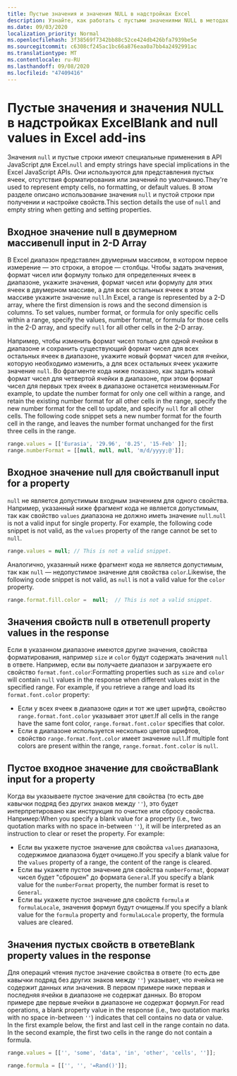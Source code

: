 ```yaml
---
title: Пустые значения и значения NULL в надстройках Excel
description: Узнайте, как работать с пустыми значениями NULL в методах и свойствах объектной модели Excel.
ms.date: 09/03/2020
localization_priority: Normal
ms.openlocfilehash: 3f38569f7342bb88c52ce424db426bfa7939be5e
ms.sourcegitcommit: c6308cf245ac1bc66a876eaa0a7bb4a2492991ac
ms.translationtype: MT
ms.contentlocale: ru-RU
ms.lasthandoff: 09/08/2020
ms.locfileid: "47409416"
---
```

# <a name="blank-and-null-values-in-excel-add-ins"></a><span data-ttu-id="e8819-103">Пустые значения и значения NULL в надстройках Excel</span><span class="sxs-lookup"><span data-stu-id="e8819-103">Blank and null values in Excel add-ins</span></span>

<span data-ttu-id="e8819-104">Значения `null` и пустые строки имеют специальные применения в API JavaScript для Excel.</span><span class="sxs-lookup"><span data-stu-id="e8819-104">`null` and empty strings have special implications in the Excel JavaScript APIs.</span></span> <span data-ttu-id="e8819-105">Они используются для представления пустых ячеек, отсутствия форматирования или значений по умолчанию.</span><span class="sxs-lookup"><span data-stu-id="e8819-105">They're used to represent empty cells, no formatting, or default values.</span></span> <span data-ttu-id="e8819-106">В этом разделе описано использование значения `null` и пустой строки при получении и настройке свойств.</span><span class="sxs-lookup"><span data-stu-id="e8819-106">This section details the use of `null` and empty string when getting and setting properties.</span></span>

## <a name="null-input-in-2-d-array"></a><span data-ttu-id="e8819-107">Входное значение null в двумерном массиве</span><span class="sxs-lookup"><span data-stu-id="e8819-107">null input in 2-D Array</span></span>

<span data-ttu-id="e8819-p102">В Excel диапазон представлен двумерным массивом, в котором первое измерение — это строки, а второе — столбцы. Чтобы задать значения, формат чисел или формулу только для определенных ячеек в диапазоне, укажите значения, формат чисел или формулу для этих ячеек в двумерном массиве, а для всех остальных ячеек в этом массиве укажите значение `null`.</span><span class="sxs-lookup"><span data-stu-id="e8819-p102">In Excel, a range is represented by a 2-D array, where the first dimension is rows and the second dimension is columns. To set values, number format, or formula for only specific cells within a range, specify the values, number format, or formula for those cells in the 2-D array, and specify `null` for all other cells in the 2-D array.</span></span>

<span data-ttu-id="e8819-p103">Например, чтобы изменить формат чисел только для одной ячейки в диапазоне и сохранить существующий формат чисел для всех остальных ячеек в диапазоне, укажите новый формат чисел для ячейки, которую необходимо изменить, а для всех остальных ячеек укажите значение `null`. Во фрагменте кода ниже показано, как задать новый формат чисел для четвертой ячейки в диапазоне, при этом формат чисел для первых трех ячеек в диапазоне останется неизменным.</span><span class="sxs-lookup"><span data-stu-id="e8819-p103">For example, to update the number format for only one cell within a range, and retain the existing number format for all other cells in the range, specify the new number format for the cell to update, and specify `null` for all other cells. The following code snippet sets a new number format for the fourth cell in the range, and leaves the number format unchanged for the first three cells in the range.</span></span>

```js
range.values = [['Eurasia', '29.96', '0.25', '15-Feb' ]];
range.numberFormat = [[null, null, null, 'm/d/yyyy;@']];
```

## <a name="null-input-for-a-property"></a><span data-ttu-id="e8819-112">Входное значение null для свойства</span><span class="sxs-lookup"><span data-stu-id="e8819-112">null input for a property</span></span>

<span data-ttu-id="e8819-p104">`null` не является допустимым входным значением для одного свойства. Например, указанный ниже фрагмент кода не является допустимым, так как свойство `values` диапазона не должно иметь значение `null`.</span><span class="sxs-lookup"><span data-stu-id="e8819-p104">`null` is not a valid input for single property. For example, the following code snippet is not valid, as the `values` property of the range cannot be set to `null`.</span></span>

```js
range.values = null; // This is not a valid snippet. 
```

<span data-ttu-id="e8819-115">Аналогично, указанный ниже фрагмент кода не является допустимым, так как `null` — недопустимое значение для свойства `color`.</span><span class="sxs-lookup"><span data-stu-id="e8819-115">Likewise, the following code snippet is not valid, as `null` is not a valid value for the `color` property.</span></span>

```js
range.format.fill.color =  null;  // This is not a valid snippet. 
```

## <a name="null-property-values-in-the-response"></a><span data-ttu-id="e8819-116">Значения свойств null в ответе</span><span class="sxs-lookup"><span data-stu-id="e8819-116">null property values in the response</span></span>

<span data-ttu-id="e8819-p105">Если в указанном диапазоне имеются другие значения, свойства форматирования, например `size` и `color` будут содержать значения `null` в ответе. Например, если вы получаете диапазон и загружаете его свойство `format.font.color`:</span><span class="sxs-lookup"><span data-stu-id="e8819-p105">Formatting properties such as `size` and `color` will contain `null` values in the response when different values exist in the specified range. For example, if you retrieve a range and load its `format.font.color` property:</span></span>

* <span data-ttu-id="e8819-119">Если у всех ячеек в диапазоне один и тот же цвет шрифта, свойство `range.format.font.color` указывает этот цвет.</span><span class="sxs-lookup"><span data-stu-id="e8819-119">If all cells in the range have the same font color, `range.format.font.color` specifies that color.</span></span>
* <span data-ttu-id="e8819-120">Если в диапазоне используется несколько цветов шрифтов, свойство `range.format.font.color` имеет значение `null`.</span><span class="sxs-lookup"><span data-stu-id="e8819-120">If multiple font colors are present within the range, `range.format.font.color` is `null`.</span></span>

## <a name="blank-input-for-a-property"></a><span data-ttu-id="e8819-121">Пустое входное значение для свойства</span><span class="sxs-lookup"><span data-stu-id="e8819-121">Blank input for a property</span></span>

<span data-ttu-id="e8819-p106">Когда вы указываете пустое значение для свойства (то есть две кавычки подряд без других знаков между `''`), это будет интерпретировано как инструкция по очистке или сбросу свойства. Например:</span><span class="sxs-lookup"><span data-stu-id="e8819-p106">When you specify a blank value for a property (i.e., two quotation marks with no space in-between `''`), it will be interpreted as an instruction to clear or reset the property. For example:</span></span>

* <span data-ttu-id="e8819-124">Если вы укажете пустое значение для свойства `values` диапазона, содержимое диапазона будет очищено.</span><span class="sxs-lookup"><span data-stu-id="e8819-124">If you specify a blank value for the `values` property of a range, the content of the range is cleared.</span></span>
* <span data-ttu-id="e8819-125">Если вы укажете пустое значение для свойства `numberFormat`, формат чисел будет "сброшен" до формата `General`.</span><span class="sxs-lookup"><span data-stu-id="e8819-125">If you specify a blank value for the `numberFormat` property, the number format is reset to `General`.</span></span>
* <span data-ttu-id="e8819-126">Если вы укажете пустое значение для свойств `formula` и `formulaLocale`, значения формул будут очищены.</span><span class="sxs-lookup"><span data-stu-id="e8819-126">If you specify a blank value for the `formula` property and `formulaLocale` property, the formula values are cleared.</span></span>

## <a name="blank-property-values-in-the-response"></a><span data-ttu-id="e8819-127">Значения пустых свойств в ответе</span><span class="sxs-lookup"><span data-stu-id="e8819-127">Blank property values in the response</span></span>

<span data-ttu-id="e8819-p107">Для операций чтения пустое значение свойства в ответе (то есть две кавычки подряд без других знаков между `''`) указывает, что ячейка не содержит данных или значения. В первом примере ниже первая и последняя ячейки в диапазоне не содержат данных. Во втором примере две первые ячейки в диапазоне не содержат формул.</span><span class="sxs-lookup"><span data-stu-id="e8819-p107">For read operations, a blank property value in the response (i.e., two quotation marks with no space in-between `''`) indicates that cell contains no data or value. In the first example below, the first and last cell in the range contain no data. In the second example, the first two cells in the range do not contain a formula.</span></span>

```js
range.values = [['', 'some', 'data', 'in', 'other', 'cells', '']];
```

```js
range.formula = [['', '', '=Rand()']];
```
